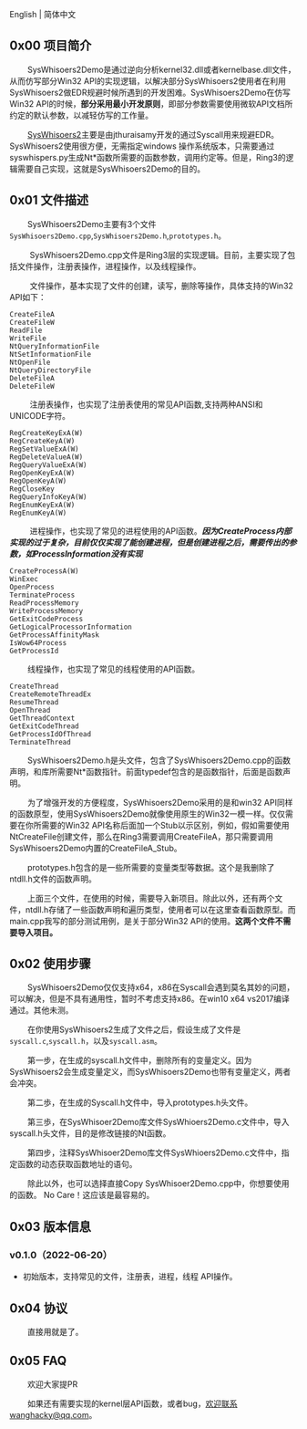 English | 简体中文
## 0x00 项目简介
&nbsp;&nbsp;&nbsp;&nbsp;&nbsp;&nbsp;&nbsp;&nbsp;SysWhisoers2Demo是通过逆向分析kernel32.dll或者kernelbase.dll文件，从而仿写部分Win32 API的实现逻辑，以解决部分SysWhisoers2使用者在利用SysWhisoers2做EDR规避时候所遇到的开发困难。SysWhisoers2Demo在仿写Win32 API的时候，**部分采用最小开发原则**，即部分参数需要使用微软API文档所约定的默认参数，以减轻仿写的工作量。

&nbsp;&nbsp;&nbsp;&nbsp;&nbsp;&nbsp;&nbsp;&nbsp;[SysWhisoers2](https://github.com/jthuraisamy/SysWhispers2)主要是由jthuraisamy开发的通过Syscall用来规避EDR。SysWhisoers2使用很方便，无需指定windows 操作系统版本，只需要通过syswhispers.py生成Nt*函数所需要的函数参数，调用约定等。但是，Ring3的逻辑需要自己实现，这就是SysWhisoers2Demo的目的。

## 0x01 文件描述
&nbsp;&nbsp;&nbsp;&nbsp;&nbsp;&nbsp;&nbsp;&nbsp;SysWhisoers2Demo主要有3个文件`SysWhisoers2Demo.cpp`,`SysWhisoers2Demo.h`,`prototypes.h`。

&nbsp;&nbsp;&nbsp;&nbsp;&nbsp;&nbsp;&nbsp;&nbsp; SysWhisoers2Demo.cpp文件是Ring3层的实现逻辑。目前，主要实现了包括文件操作，注册表操作，进程操作，以及线程操作。

&nbsp;&nbsp;&nbsp;&nbsp;&nbsp;&nbsp;&nbsp;&nbsp; 文件操作，基本实现了文件的创建，读写，删除等操作，具体支持的Win32 API如下：
```
CreateFileA
CreateFileW
ReadFile
WriteFile
NtQueryInformationFile
NtSetInformationFile
NtOpenFile
NtQueryDirectoryFile
DeleteFileA
DeleteFileW
```

&nbsp;&nbsp;&nbsp;&nbsp;&nbsp;&nbsp;&nbsp;&nbsp; 注册表操作，也实现了注册表使用的常见API函数,支持两种ANSI和UNICODE字符。
```
RegCreateKeyExA(W)
RegCreateKeyA(W)
RegSetValueExA(W)
RegDeleteValueA(W)
RegQueryValueExA(W)
RegOpenKeyExA(W)
RegOpenKeyA(W)
RegCloseKey
RegQueryInfoKeyA(W)
RegEnumKeyExA(W)
RegEnumKeyA(W)
```

&nbsp;&nbsp;&nbsp;&nbsp;&nbsp;&nbsp;&nbsp;&nbsp; 进程操作，也实现了常见的进程使用的API函数。***因为CreateProcess内部实现的过于复杂，目前仅仅实现了能创建进程，但是创建进程之后，需要传出的参数，如ProcessInformation没有实现***
```
CreateProcessA(W)
WinExec
OpenProcess
TerminateProcess
ReadProcessMemory
WriteProcessMemory
GetExitCodeProcess
GetLogicalProcessorInformation
GetProcessAffinityMask
IsWow64Process
GetProcessId
```

&nbsp;&nbsp;&nbsp;&nbsp;&nbsp;&nbsp;&nbsp;&nbsp;线程操作，也实现了常见的线程使用的API函数。
```
CreateThread
CreateRemoteThreadEx
ResumeThread
OpenThread
GetThreadContext
GetExitCodeThread
GetProcessIdOfThread
TerminateThread
```

&nbsp;&nbsp;&nbsp;&nbsp;&nbsp;&nbsp;&nbsp;&nbsp;SysWhisoers2Demo.h是头文件，包含了SysWhisoers2Demo.cpp的函数声明，和库所需要Nt*函数指针。前面typedef包含的是函数指针，后面是函数声明。

&nbsp;&nbsp;&nbsp;&nbsp;&nbsp;&nbsp;&nbsp;&nbsp;为了增强开发的方便程度，SysWhisoers2Demo采用的是和win32 API同样的函数原型，使用SysWhisoers2Demo就像使用原生的Win32一模一样。仅仅需要在你所需要的Win32 API名称后面加一个Stub以示区别，例如，假如需要使用NtCreateFile创建文件，那么在Ring3需要调用CreateFileA，那只需要调用SysWhisoers2Demo内置的CreateFileA_Stub。

&nbsp;&nbsp;&nbsp;&nbsp;&nbsp;&nbsp;&nbsp;&nbsp;prototypes.h包含的是一些所需要的变量类型等数据。这个是我删除了ntdll.h文件的函数声明。

&nbsp;&nbsp;&nbsp;&nbsp;&nbsp;&nbsp;&nbsp;&nbsp;上面三个文件，在使用的时候，需要导入新项目。除此以外，还有两个文件，ntdll.h存储了一些函数声明和遍历类型，使用者可以在这里查看函数原型。而main.cpp我写的部分测试用例，是关于部分Win32 API的使用。**这两个文件不需要导入项目。**

## 0x02 使用步骤
&nbsp;&nbsp;&nbsp;&nbsp;&nbsp;&nbsp;&nbsp;&nbsp;SysWhisoers2Demo仅仅支持x64，x86在Syscall会遇到莫名其妙的问题，可以解决，但是不具有通用性，暂时不考虑支持x86。在win10 x64 vs2017编译通过。其他未测。

&nbsp;&nbsp;&nbsp;&nbsp;&nbsp;&nbsp;&nbsp;&nbsp;在你使用SysWhisoers2生成了文件之后，假设生成了文件是`syscall.c`,`syscall.h`，以及`syscall.asm`。

&nbsp;&nbsp;&nbsp;&nbsp;&nbsp;&nbsp;&nbsp;&nbsp;第一步，在生成的syscall.h文件中，删除所有的变量定义。因为SysWhisoers2会生成变量定义，而SysWhisoers2Demo也带有变量定义，两者会冲突。

&nbsp;&nbsp;&nbsp;&nbsp;&nbsp;&nbsp;&nbsp;&nbsp;第二歩，在生成的Syscall.h文件中，导入prototypes.h头文件。

&nbsp;&nbsp;&nbsp;&nbsp;&nbsp;&nbsp;&nbsp;&nbsp;第三歩，在SysWhisoer2Demo库文件SysWhioers2Demo.c文件中，导入syscall.h头文件，目的是修改链接的Nt函数。

&nbsp;&nbsp;&nbsp;&nbsp;&nbsp;&nbsp;&nbsp;&nbsp;第四步，注释SysWhisoer2Demo库文件SysWhioers2Demo.c文件中，指定函数的动态获取函数地址的语句。

&nbsp;&nbsp;&nbsp;&nbsp;&nbsp;&nbsp;&nbsp;&nbsp;除此以外，也可以选择直接Copy SysWhisoer2Demo.cpp中，你想要使用的函数。 No Care！这应该是最容易的。

## 0x03 版本信息
### v0.1.0（2022-06-20）
* 初始版本，支持常见的文件，注册表，进程，线程 API操作。

## 0x04 协议
&nbsp;&nbsp;&nbsp;&nbsp;&nbsp;&nbsp;&nbsp;&nbsp;直接用就是了。

## 0x05 FAQ
&nbsp;&nbsp;&nbsp;&nbsp;&nbsp;&nbsp;&nbsp;&nbsp;欢迎大家提PR

&nbsp;&nbsp;&nbsp;&nbsp;&nbsp;&nbsp;&nbsp;&nbsp;如果还有需要实现的kernel层API函数，或者bug，欢迎联系wanghacky@qq.com。